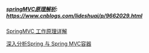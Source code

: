 ##### [springMVC原理解析](https://www.cnblogs.com/lideshuai/p/9662029.html): https://www.cnblogs.com/lideshuai/p/9662029.html 

[SpringMVC 工作原理详解](https://snailclimb.gitee.io/javaguide/#/docs/system-design/framework/spring/SpringMVC-Principle)

[深入分析Spring 与 Spring MVC容器](https://juejin.im/post/5a38be61f265da431c706d2d)